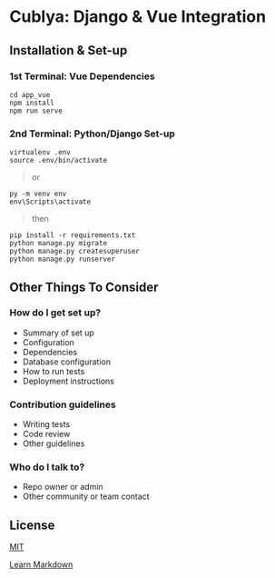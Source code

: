 # Cublya: Django & Vue Integration #

## Installation & Set-up ##

### 1st Terminal: Vue Dependencies ###
```
cd app_vue
npm install
npm run serve
```

### 2nd Terminal: Python/Django Set-up ###

```
virtualenv .env
source .env/bin/activate
```
> or
```
py -m venv env
env\Scripts\activate
```
> then
```
pip install -r requirements.txt
python manage.py migrate
python manage.py createsuperuser
python manage.py runserver
```

## Other Things To Consider ##

### How do I get set up? ###

* Summary of set up
* Configuration
* Dependencies
* Database configuration
* How to run tests
* Deployment instructions

### Contribution guidelines ###

* Writing tests
* Code review
* Other guidelines

### Who do I talk to? ###

* Repo owner or admin
* Other community or team contact

## License ##

[MIT](https://choosealicense.com/licenses/mit/)

[Learn Markdown](https://bitbucket.org/tutorials/markdowndemo)
